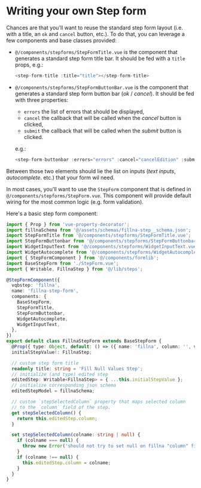 # Writing your own Step form

Chances are that you'll want to reuse the standard step form layout
(i.e. with a title, an `ok` and `cancel` button, etc.). To do that,
you can leverage a few components and base classes provided:

- `@/components/stepforms/StepFormTitle.vue` is the component that
  generates a standard step form title bar. It should be fed with a
  `title` props, e.g.:

  ```typescript
  <step-form-title :title="title"></step-form-title>
  ```

- `@/components/stepforms/StepFormButtonBar.vue` is the component that
  generates a standard step form button bar (_ok_ / _cancel_). It should be fed with
  three properties:

  - `errors` the list of errors that should be displayed,
  - `cancel` the callback that will be called when the _cancel_ button is clicked,
  - `submit` the callback that will be called when the _submit_ button is clicked.

  e.g.:

  ```typescript
  <step-form-buttonbar :errors="errors" :cancel="cancelEdition" :submit="submit"></step-form-buttonbar>
  ```

Between those two elements should lie the list on inputs (_text inputs_, _autocomplete_. etc.) that your form wil need.

In most cases, you'll want to use the `StepForm` component that is defined in `@/components/stepforms/StepForm.vue`. This component will provide default wiring for the most common
logic (e.g. form validation).

Here's a basic step form component:

```typescript
import { Prop } from 'vue-property-decorator';
import fillnaSchema from '@/assets/schemas/fillna-step__schema.json';
import StepFormTitle from '@/components/stepforms/StepFormTitle.vue';
import StepFormButtonbar from '@/components/stepforms/StepFormButtonbar.vue';
import WidgetInputText from '@/components/stepforms/WidgetInputText.vue';
import WidgetAutocomplete from '@/components/stepforms/WidgetAutocomplete.vue';
import { StepFormComponent } from '@/components/formlib';
import BaseStepForm from './StepForm.vue';
import { Writable, FillnaStep } from '@/lib/steps';

@StepFormComponent({
  vqbstep: 'fillna',
  name: 'fillna-step-form',
  components: {
    BaseStepForm,
    StepFormTitle,
    StepFormButtonbar,
    WidgetAutocomplete,
    WidgetInputText,
  },
})
export default class FillnaStepForm extends BaseStepForm {
  @Prop({ type: Object, default: () => ({ name: 'fillna', column: '', value: '' }) })
  initialStepValue!: FillnaStep;

  // custom step form title
  readonly title: string = 'Fill Null Values Step';
  // initialize (and type) edited step
  editedStep: Writable<FillnaStep> = { ...this.initialStepValue };
  // initialize corresponding json schema
  editedStepModel = fillnaSchema;

  // custom `stepSelectedColumn` property that maps selected column
  // to the `column` field of the step.
  get stepSelectedColumn() {
    return this.editedStep.column;
  }

  set stepSelectedColumn(colname: string | null) {
    if (colname === null) {
      throw new Error('should not try to set null on fillna "column" field');
    }
    if (colname !== null) {
      this.editedStep.column = colname;
    }
  }
}
```
